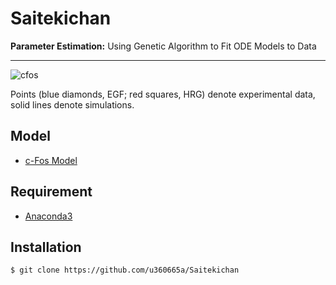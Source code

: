 # Saitekichan

**Parameter Estimation:** Using Genetic Algorithm to Fit ODE Models to Data
***
![cfos](https://user-images.githubusercontent.com/31299606/50464653-81b02700-09d5-11e9-910a-e3e2dcbd4fdd.png)

 Points (blue diamonds, EGF; red squares, HRG) denote experimental data, solid lines denote simulations.

## Model

- [c-Fos Model](https://www.cell.com/cell/fulltext/S0092-8674(10)00373-9)

## Requirement

- [Anaconda3](https://www.anaconda.com/)

## Installation

    $ git clone https://github.com/u360665a/Saitekichan
